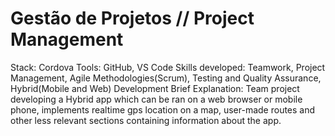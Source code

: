 # Gestão de Projetos // Project Management
Stack: Cordova
Tools: GitHub, VS Code
Skills developed: Teamwork, Project Management, Agile Methodologies(Scrum), Testing and Quality Assurance, Hybrid(Mobile and Web) Development
Brief Explanation: Team project developing a Hybrid app which can be ran on a web browser or mobile phone, implements realtime gps location on a map, user-made routes and other less relevant sections containing information about the app.